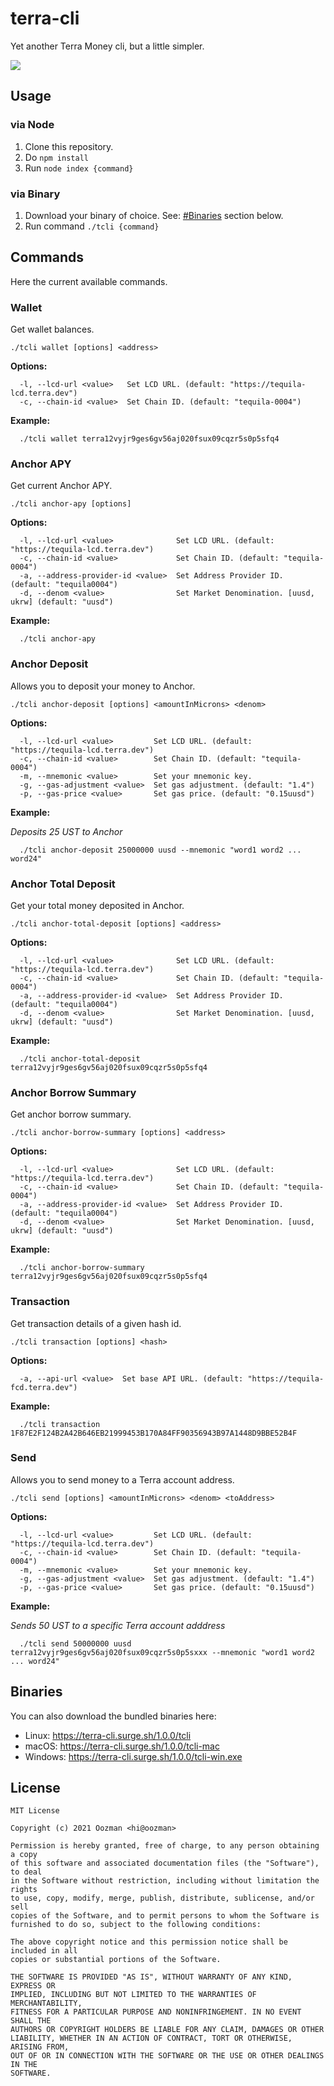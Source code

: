 # terra-cli

Yet another Terra Money cli, but a little simpler.

<img src="https://i.imgur.com/4UY9o5p.gif"/>

## Usage

### via Node

1. Clone this repository.
2. Do `npm install`
3. Run `node index {command}`

### via Binary

1. Download your binary of choice. See: [#Binaries](https://github.com/oozman/terra-cli#binaries) section below.
2. Run command `./tcli {command}`

## Commands

Here the current available commands.

### Wallet
Get wallet balances.

```
./tcli wallet [options] <address>
```

**Options:**
```
  -l, --lcd-url <value>   Set LCD URL. (default: "https://tequila-lcd.terra.dev")
  -c, --chain-id <value>  Set Chain ID. (default: "tequila-0004")
```

**Example:**
```
  ./tcli wallet terra12vyjr9ges6gv56aj020fsux09cqzr5s0p5sfq4
```

### Anchor APY
Get current Anchor APY.

```
./tcli anchor-apy [options]
```

**Options:**
```
  -l, --lcd-url <value>              Set LCD URL. (default: "https://tequila-lcd.terra.dev")
  -c, --chain-id <value>             Set Chain ID. (default: "tequila-0004")
  -a, --address-provider-id <value>  Set Address Provider ID. (default: "tequila0004")
  -d, --denom <value>                Set Market Denomination. [uusd, ukrw] (default: "uusd")
```

**Example:**

```
  ./tcli anchor-apy
```

### Anchor Deposit
Allows you to deposit your money to Anchor.

```
./tcli anchor-deposit [options] <amountInMicrons> <denom>
```

**Options:**
```
  -l, --lcd-url <value>         Set LCD URL. (default: "https://tequila-lcd.terra.dev")
  -c, --chain-id <value>        Set Chain ID. (default: "tequila-0004")
  -m, --mnemonic <value>        Set your mnemonic key.
  -g, --gas-adjustment <value>  Set gas adjustment. (default: "1.4")
  -p, --gas-price <value>       Set gas price. (default: "0.15uusd")
```

**Example:**

_Deposits 25 UST to Anchor_

```
  ./tcli anchor-deposit 25000000 uusd --mnemonic "word1 word2 ... word24"
```

### Anchor Total Deposit
Get your total money deposited in Anchor.

```
./tcli anchor-total-deposit [options] <address>
```

**Options:**
```
  -l, --lcd-url <value>              Set LCD URL. (default: "https://tequila-lcd.terra.dev")
  -c, --chain-id <value>             Set Chain ID. (default: "tequila-0004")
  -a, --address-provider-id <value>  Set Address Provider ID. (default: "tequila0004")
  -d, --denom <value>                Set Market Denomination. [uusd, ukrw] (default: "uusd")
```

**Example:**

```
  ./tcli anchor-total-deposit terra12vyjr9ges6gv56aj020fsux09cqzr5s0p5sfq4
```


### Anchor Borrow Summary
Get anchor borrow summary.

```
./tcli anchor-borrow-summary [options] <address>
```

**Options:**
```
  -l, --lcd-url <value>              Set LCD URL. (default: "https://tequila-lcd.terra.dev")
  -c, --chain-id <value>             Set Chain ID. (default: "tequila-0004")
  -a, --address-provider-id <value>  Set Address Provider ID. (default: "tequila0004")
  -d, --denom <value>                Set Market Denomination. [uusd, ukrw] (default: "uusd")
```

**Example:**

```
  ./tcli anchor-borrow-summary terra12vyjr9ges6gv56aj020fsux09cqzr5s0p5sfq4
```

### Transaction
Get transaction details of a given hash id.

```
./tcli transaction [options] <hash>
```

**Options:**
```
  -a, --api-url <value>  Set base API URL. (default: "https://tequila-fcd.terra.dev")
```

**Example:**

```
  ./tcli transaction 1F87E2F124B2A42B646EB21999453B170A84FF90356943B97A1448D9BBE52B4F
```

### Send
Allows you to send money to a Terra account address.

```
./tcli send [options] <amountInMicrons> <denom> <toAddress>
```

**Options:**
```
  -l, --lcd-url <value>         Set LCD URL. (default: "https://tequila-lcd.terra.dev")
  -c, --chain-id <value>        Set Chain ID. (default: "tequila-0004")
  -m, --mnemonic <value>        Set your mnemonic key.
  -g, --gas-adjustment <value>  Set gas adjustment. (default: "1.4")
  -p, --gas-price <value>       Set gas price. (default: "0.15uusd")
```

**Example:**

_Sends 50 UST to a specific Terra account adddress_

```
  ./tcli send 50000000 uusd terra12vyjr9ges6gv56aj020fsux09cqzr5s0p5sxxx --mnemonic "word1 word2 ... word24"
```

## Binaries
You can also download the bundled binaries here:

- Linux: https://terra-cli.surge.sh/1.0.0/tcli
- macOS: https://terra-cli.surge.sh/1.0.0/tcli-mac
- Windows: https://terra-cli.surge.sh/1.0.0/tcli-win.exe

## License

```
MIT License

Copyright (c) 2021 Oozman <hi@oozman>

Permission is hereby granted, free of charge, to any person obtaining a copy
of this software and associated documentation files (the "Software"), to deal
in the Software without restriction, including without limitation the rights
to use, copy, modify, merge, publish, distribute, sublicense, and/or sell
copies of the Software, and to permit persons to whom the Software is
furnished to do so, subject to the following conditions:

The above copyright notice and this permission notice shall be included in all
copies or substantial portions of the Software.

THE SOFTWARE IS PROVIDED "AS IS", WITHOUT WARRANTY OF ANY KIND, EXPRESS OR
IMPLIED, INCLUDING BUT NOT LIMITED TO THE WARRANTIES OF MERCHANTABILITY,
FITNESS FOR A PARTICULAR PURPOSE AND NONINFRINGEMENT. IN NO EVENT SHALL THE
AUTHORS OR COPYRIGHT HOLDERS BE LIABLE FOR ANY CLAIM, DAMAGES OR OTHER
LIABILITY, WHETHER IN AN ACTION OF CONTRACT, TORT OR OTHERWISE, ARISING FROM,
OUT OF OR IN CONNECTION WITH THE SOFTWARE OR THE USE OR OTHER DEALINGS IN THE
SOFTWARE.
```
